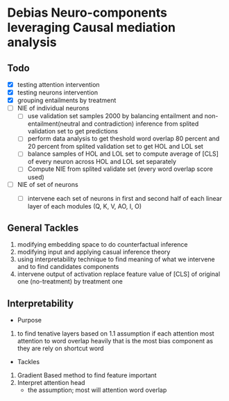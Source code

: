 # Debias Neuro-components leveraging Causal mediation analysis

## Todo
- [x] testing attention intervention
- [x] testing neurons intervention
- [x] grouping entailments by treatment
- [ ] NIE of individual neurons
    - [ ] use validation set samples 2000 by balancing entailment and non-entailment(neutral and contradiction) inference from splited validation set to get predictions
    - [ ] perform data analysis to get theshold word overlap 80 percent and 20 percent from splited validation set to get HOL and LOL set
    - [ ] balance samples of HOL and LOL set to compute average of [CLS] of every neuron across HOL and LOL set separately
    - [ ] Compute NIE from splited validate set (every word overlap score used)

- [ ] NIE of set of neurons
    - [ ] intervene each set of neurons in first and second half of each linear layer of each modules (Q, K, V, AO, I, O)



## General Tackles
1. modifying embedding space to do counterfactual inference
2. modifying input and applying casual inference theory 
3. using interpretability technique to find meaning of what we intervene and to find candidates components
4. intervene output of activation replace feature value of [CLS] of original one (no-treatment) by treatment one 


## Interpretability

* Purpose 

1. to find tenative layers based on
    1.1 assumption if each attention most attention to word overlap heavily that is the most bias component 
as they are rely on shortcut word

* Tackles

1. Gradient Based method to find feature important
2. Interpret attention head 
    - the assumption; most will attention word overlap

